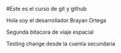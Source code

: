 #Este es el curso de git y github

Hola soy el desarrollador Brayan Ortega

Segunda bitacora de viaje espacial

Testing change desde la cuenta secundaria
